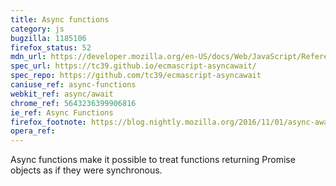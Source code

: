 ```yaml
---
title: Async functions
category: js
bugzilla: 1185106
firefox_status: 52
mdn_url: https://developer.mozilla.org/en-US/docs/Web/JavaScript/Reference/Statements/async_function
spec_url: https://tc39.github.io/ecmascript-asyncawait/
spec_repo: https://github.com/tc39/ecmascript-asyncawait
caniuse_ref: async-functions
webkit_ref: async/await
chrome_ref: 5643236399906816
ie_ref: Async Functions
firefox_footnote: https://blog.nightly.mozilla.org/2016/11/01/async-await-support-in-firefox/
opera_ref:
---
```


Async functions make it possible to treat functions returning Promise objects as if they were synchronous.
